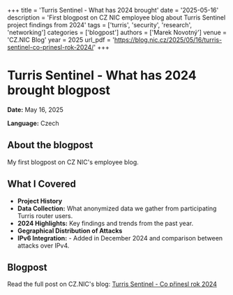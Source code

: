 +++
title = 'Turris Sentinel - What has 2024 brought'
date = '2025-05-16'
description = 'First blogpost on CZ NIC employee blog about Turris Sentinel project findings from 2024'
tags = ['turris', 'security', 'research', 'networking']
categories = ['blogpost']
authors = ['Marek Novotný']
venue = 'CZ.NIC Blog'
year = 2025
url_pdf = 'https://blog.nic.cz/2025/05/16/turris-sentinel-co-prinesl-rok-2024/'
+++

# Turris Sentinel - What has 2024 brought blogpost

**Date:** May 16, 2025

**Language:** Czech

## About the blogpost

My first blogpost on CZ NIC's employee blog.

## What I Covered

- **Project History**
- **Data Collection:** What anonymized data we gather from participating Turris router users.
- **2024 Highlights:** Key findings and trends from the past year.
- **Gegraphical Distribution of Attacks**
- **IPv6 Integration:** - Added in December 2024 and comparison between attacks over IPv4.

## Blogpost

Read the full post on CZ.NIC's blog: [Turris Sentinel - Co přinesl rok 2024](https://blog.nic.cz/2025/05/16/turris-sentinel-co-prinesl-rok-2024/)